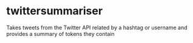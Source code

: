 # twittersummariser
Takes tweets from the Twitter API related by a hashtag or username and provides a summary of tokens they contain
